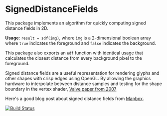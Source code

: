 # SignedDistanceFields

This package implements an algorithm for quickly computing signed distance fields in 2D.

**Usage**: `result = sdf(img)`, where `img` is a 2-dimensional boolean array where `true` indicates the foreground and `false` indicates the background.

This package also exports an `edf` function with identical usage that calculates the closest distance from every background pixel to the foreground.

Signed distance fields are a useful representation for rendering glyphs and other shapes with crisp edges using OpenGL. By allowing the graphics hardware to interpolate between distance samples and testing for the shape boundary in the vertex shader, [Valve paper from 2007](http://www.valvesoftware.com/publications/2007/SIGGRAPH2007_AlphaTestedMagnification.pdf)

Here's a good blog post about signed distance fields from [Mapbox](https://www.mapbox.com/blog/text-signed-distance-fields/).

[![Build Status](https://travis-ci.org/yurivish/SignedDistanceFields.jl.svg?branch=master)](https://travis-ci.org/yurivish/SignedDistanceFields.jl)
